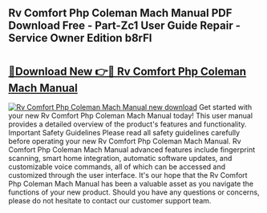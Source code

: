 ## Rv Comfort Php Coleman Mach Manual PDF Download Free - Part-Zc1 User Guide Repair - Service Owner Edition b8rFl

# <h2><a href="http://bc58830.oget.top/?id=Rv+Comfort+Php+Coleman+Mach+Manual">🔗Download New 👉🔴 Rv Comfort Php Coleman Mach Manual</a></h2>

[![Rv Comfort Php Coleman Mach Manual new download](https://i.imgur.com/5g1atiW.png)](http://bc58830.oget.top/?id=Rv+Comfort+Php+Coleman+Mach+Manual)
Get started with your new Rv Comfort Php Coleman Mach Manual today! This user manual provides a detailed overview of the product's features and functionality. Important Safety Guidelines Please read all safety guidelines carefully before operating your new Rv Comfort Php Coleman Mach Manual. Rv Comfort Php Coleman Mach Manual advanced features include fingerprint scanning, smart home integration, automatic software updates, and customizable voice commands, all of which can be accessed and customized through the user interface. It's our hope that the Rv Comfort Php Coleman Mach Manual has been a valuable asset as you navigate the functions of your new product. Should you have any questions or concerns, please do not hesitate to contact our customer support team.
